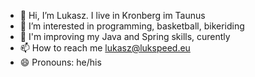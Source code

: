 - 👋 Hi, I’m Lukasz. I live in Kronberg im Taunus
- 👀 I’m interested in programming, basketball, bikeriding
- 🌱 I'm improving my Java and Spring skills, curently
- 📫 How to reach me lukasz@lukspeed.eu
- 😄 Pronouns: he/his
